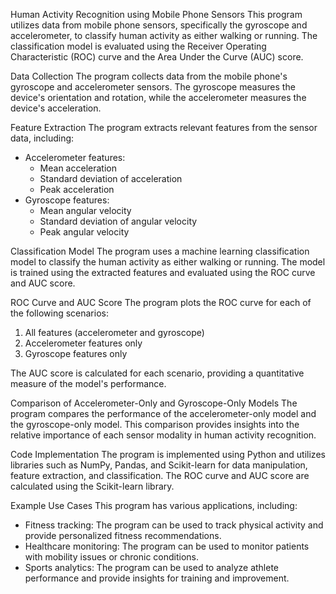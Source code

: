 
Human Activity Recognition using Mobile Phone Sensors
This program utilizes data from mobile phone sensors, specifically the gyroscope and accelerometer, to classify human activity as either walking or running. The classification model is evaluated using the Receiver Operating Characteristic (ROC) curve and the Area Under the Curve (AUC) score.

Data Collection
The program collects data from the mobile phone's gyroscope and accelerometer sensors. The gyroscope measures the device's orientation and rotation, while the accelerometer measures the device's acceleration.

Feature Extraction
The program extracts relevant features from the sensor data, including:

- Accelerometer features:
    - Mean acceleration
    - Standard deviation of acceleration
    - Peak acceleration
- Gyroscope features:
    - Mean angular velocity
    - Standard deviation of angular velocity
    - Peak angular velocity

Classification Model
The program uses a machine learning classification model to classify the human activity as either walking or running. The model is trained using the extracted features and evaluated using the ROC curve and AUC score.

ROC Curve and AUC Score
The program plots the ROC curve for each of the following scenarios:

1. All features (accelerometer and gyroscope)
2. Accelerometer features only
3. Gyroscope features only

The AUC score is calculated for each scenario, providing a quantitative measure of the model's performance.

Comparison of Accelerometer-Only and Gyroscope-Only Models
The program compares the performance of the accelerometer-only model and the gyroscope-only model. This comparison provides insights into the relative importance of each sensor modality in human activity recognition.

Code Implementation
The program is implemented using Python and utilizes libraries such as NumPy, Pandas, and Scikit-learn for data manipulation, feature extraction, and classification. The ROC curve and AUC score are calculated using the Scikit-learn library.

Example Use Cases
This program has various applications, including:

- Fitness tracking: The program can be used to track physical activity and provide personalized fitness recommendations.
- Healthcare monitoring: The program can be used to monitor patients with mobility issues or chronic conditions.
- Sports analytics: The program can be used to analyze athlete performance and provide insights for training and improvement.
